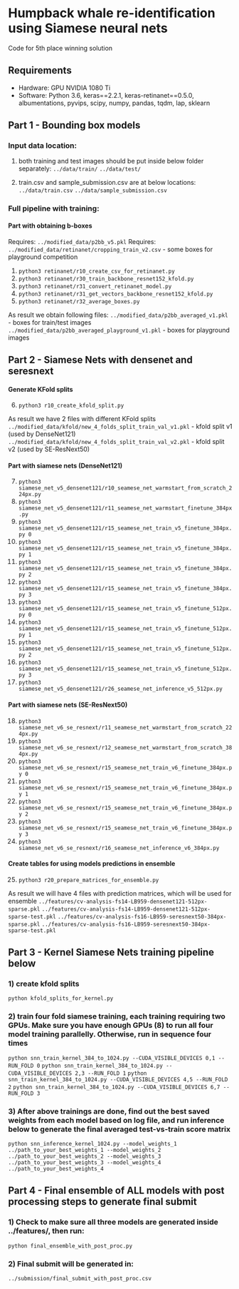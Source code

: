 # Humpback whale re-identification using Siamese neural nets

Code for 5th place winning solution

## Requirements

* Hardware: GPU NVIDIA 1080 Ti
* Software: Python 3.6, keras==2.2.1, keras-retinanet==0.5.0, albumentations, pyvips, scipy, numpy, pandas, tqdm, lap, sklearn

## Part 1 - Bounding box models 

### Input data location: 
1) both training and test images should be put inside below folder separately: 
`../data/train/`
`../data/test/`

2) train.csv and sample_submission.csv are at below locations: 
`../data/train.csv`
`../data/sample_submission.csv`

### Full pipeline with training:

#### Part with obtaining b-boxes
Requires: `../modified_data/p2bb_v5.pkl`
Requires: `../modified_data/retinanet/cropping_train_v2.csv` - some boxes for playground competition

1) `python3 retinanet/r10_create_csv_for_retinanet.py`
2) `python3 retinanet/r30_train_backbone_resnet152_kfold.py`
3) `python3 retinanet/r31_convert_retinanet_model.py`
4) `python3 retinanet/r31_get_vectors_backbone_resnet152_kfold.py`
5) `python3 retinanet/r32_average_boxes.py`

As result we obtain following files:
`../modified_data/p2bb_averaged_v1.pkl` - boxes for train/test images
`../modified_data/p2bb_averaged_playground_v1.pkl` - boxes for playground images

## Part 2 - Siamese Nets with densenet and seresnext

#### Generate KFold splits
6) `python3 r10_create_kfold_split.py`

As result we have 2 files with different KFold splits
`../modified_data/kfold/new_4_folds_split_train_val_v1.pkl` - kfold split v1 (used by DenseNet121)
`../modified_data/kfold/new_4_folds_split_train_val_v2.pkl` - kfold split v2 (used by SE-ResNext50)

#### Part with siamese nets (DenseNet121)
7) `python3 siamese_net_v5_densenet121/r10_seamese_net_warmstart_from_scratch_224px.py`
8) `python3 siamese_net_v5_densenet121/r11_seamese_net_warmstart_finetune_384px.py`
9) `python3 siamese_net_v5_densenet121/r15_seamese_net_train_v5_finetune_384px.py 0`
10) `python3 siamese_net_v5_densenet121/r15_seamese_net_train_v5_finetune_384px.py 1`
11) `python3 siamese_net_v5_densenet121/r15_seamese_net_train_v5_finetune_384px.py 2`
12) `python3 siamese_net_v5_densenet121/r15_seamese_net_train_v5_finetune_384px.py 3`
13) `python3 siamese_net_v5_densenet121/r15_seamese_net_train_v5_finetune_512px.py 0`
14) `python3 siamese_net_v5_densenet121/r15_seamese_net_train_v5_finetune_512px.py 1`
15) `python3 siamese_net_v5_densenet121/r15_seamese_net_train_v5_finetune_512px.py 2`
16) `python3 siamese_net_v5_densenet121/r15_seamese_net_train_v5_finetune_512px.py 3`
17) `python3 siamese_net_v5_densenet121/r26_seamese_net_inference_v5_512px.py`

#### Part with siamese nets (SE-ResNext50)
18) `python3 siamese_net_v6_se_resnext/r11_seamese_net_warmstart_from_scratch_224px.py`
19) `python3 siamese_net_v6_se_resnext/r12_seamese_net_warmstart_from_scratch_384px.py`
20) `python3 siamese_net_v6_se_resnext/r15_seamese_net_train_v6_finetune_384px.py 0`
21) `python3 siamese_net_v6_se_resnext/r15_seamese_net_train_v6_finetune_384px.py 1`
22) `python3 siamese_net_v6_se_resnext/r15_seamese_net_train_v6_finetune_384px.py 2`
23) `python3 siamese_net_v6_se_resnext/r15_seamese_net_train_v6_finetune_384px.py 3`
24) `python3 siamese_net_v6_se_resnext/r16_seamese_net_inference_v6_384px.py`

#### Create tables for using models predictions in ensemble
25) `python3 r20_prepare_matrices_for_ensemble.py`

As result we will have 4 files with prediction matrices, which will be used for ensemble
`../features/cv-analysis-fs14-LB959-densenet121-512px-sparse.pkl`
`../features/cv-analysis-fs14-LB959-densenet121-512px-sparse-test.pkl`
`../features/cv-analysis-fs16-LB959-seresnext50-384px-sparse.pkl`
`../features/cv-analysis-fs16-LB959-seresnext50-384px-sparse-test.pkl`



## Part 3 - Kernel Siamese Nets training pipeline below

### 1) create kfold splits 
`python kfold_splits_for_kernel.py`

### 2) train four fold siamese training, each training requiring two GPUs. Make sure you have enough GPUs (8) to run all four model training parallelly. Otherwise, run in sequence four times
`python snn_train_kernel_384_to_1024.py --CUDA_VISIBLE_DEVICES 0,1 --RUN_FOLD 0`
`python snn_train_kernel_384_to_1024.py --CUDA_VISIBLE_DEVICES 2,3 --RUN_FOLD 1`
`python snn_train_kernel_384_to_1024.py --CUDA_VISIBLE_DEVICES 4,5 --RUN_FOLD 2`
`python snn_train_kernel_384_to_1024.py --CUDA_VISIBLE_DEVICES 6,7 --RUN_FOLD 3`

### 3) After above trainings are done, find out the best saved weights from each model based on log file, and run inference below to generate the final averaged test-vs-train score matrix 
`python snn_inference_kernel_1024.py --model_weights_1 ../path_to_your_best_weights_1 --model_weights_2 ../path_to_your_best_weights_2 --model_weights_3 ../path_to_your_best_weights_3 --model_weights_4 ../path_to_your_best_weights_4`


## Part 4 - Final ensemble of ALL models with post processing steps to generate final submit

### 1) Check to make sure all three models are generated inside ../features/, then run: 
`python final_ensemble_with_post_proc.py`

### 2) Final submit will be generated in: 
`../submission/final_submit_with_post_proc.csv`
